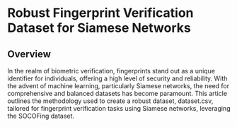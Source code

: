 # Robust Fingerprint Verification Dataset for Siamese Networks

## Overview

In the realm of biometric verification, fingerprints stand out as a unique identifier for individuals, offering a high level of security and reliability. With the advent of machine learning, particularly Siamese networks, the need for comprehensive and balanced datasets has become paramount. This article outlines the methodology used to create a robust dataset, dataset.csv, tailored for fingerprint verification tasks using Siamese networks, leveraging the SOCOFing dataset.

